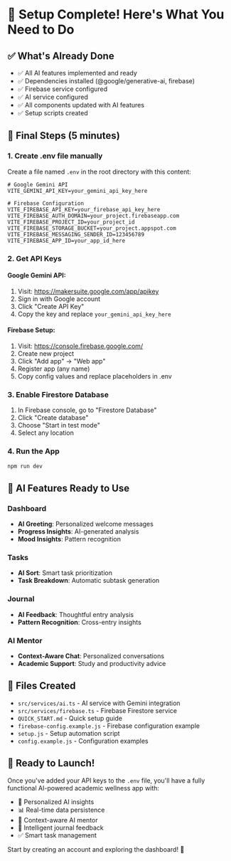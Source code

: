# 🎉 Setup Complete! Here's What You Need to Do

## ✅ What's Already Done

- ✅ All AI features implemented and ready
- ✅ Dependencies installed (@google/generative-ai, firebase)
- ✅ Firebase service configured
- ✅ AI service configured
- ✅ All components updated with AI features
- ✅ Setup scripts created

## 🔧 Final Steps (5 minutes)

### 1. Create .env file manually
Create a file named `.env` in the root directory with this content:

```env
# Google Gemini API
VITE_GEMINI_API_KEY=your_gemini_api_key_here

# Firebase Configuration
VITE_FIREBASE_API_KEY=your_firebase_api_key_here
VITE_FIREBASE_AUTH_DOMAIN=your_project.firebaseapp.com
VITE_FIREBASE_PROJECT_ID=your_project_id
VITE_FIREBASE_STORAGE_BUCKET=your_project.appspot.com
VITE_FIREBASE_MESSAGING_SENDER_ID=123456789
VITE_FIREBASE_APP_ID=your_app_id_here
```

### 2. Get API Keys

#### Google Gemini API:
1. Visit: https://makersuite.google.com/app/apikey
2. Sign in with Google account
3. Click "Create API Key"
4. Copy the key and replace `your_gemini_api_key_here`

#### Firebase Setup:
1. Visit: https://console.firebase.google.com/
2. Create new project
3. Click "Add app" → "Web app"
4. Register app (any name)
5. Copy config values and replace placeholders in .env

### 3. Enable Firestore Database
1. In Firebase console, go to "Firestore Database"
2. Click "Create database"
3. Choose "Start in test mode"
4. Select any location

### 4. Run the App
```bash
npm run dev
```

## 🚀 AI Features Ready to Use

### Dashboard
- **AI Greeting**: Personalized welcome messages
- **Progress Insights**: AI-generated analysis
- **Mood Insights**: Pattern recognition

### Tasks
- **AI Sort**: Smart task prioritization
- **Task Breakdown**: Automatic subtask generation

### Journal
- **AI Feedback**: Thoughtful entry analysis
- **Pattern Recognition**: Cross-entry insights

### AI Mentor
- **Context-Aware Chat**: Personalized conversations
- **Academic Support**: Study and productivity advice

## 📁 Files Created

- `src/services/ai.ts` - AI service with Gemini integration
- `src/services/firebase.ts` - Firebase Firestore service
- `QUICK_START.md` - Quick setup guide
- `firebase-config.example.js` - Firebase configuration example
- `setup.js` - Setup automation script
- `config.example.js` - Configuration examples

## 🎯 Ready to Launch!

Once you've added your API keys to the `.env` file, you'll have a fully functional AI-powered academic wellness app with:

- 🤖 Personalized AI insights
- 📊 Real-time data persistence
- 💬 Context-aware AI mentor
- 📝 Intelligent journal feedback
- ✅ Smart task management

Start by creating an account and exploring the dashboard! 🎉 